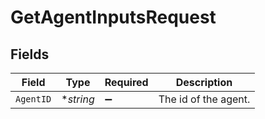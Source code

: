 # GetAgentInputsRequest


## Fields

| Field                | Type                 | Required             | Description          |
| -------------------- | -------------------- | -------------------- | -------------------- |
| `AgentID`            | **string*            | :heavy_minus_sign:   | The id of the agent. |
